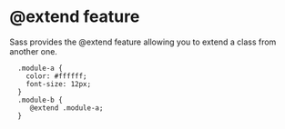 
# @extend feature

Sass provides the @extend feature allowing you to extend a class from another one.

```
  .module-a {
    color: #ffffff;
    font-size: 12px;
  }
  .module-b {
     @extend .module-a;
  }

```

